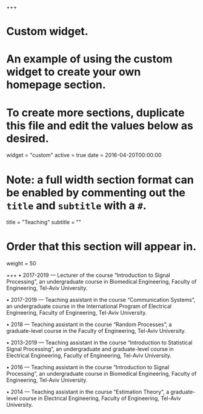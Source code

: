 +++
# Custom widget.
# An example of using the custom widget to create your own homepage section.
# To create more sections, duplicate this file and edit the values below as desired.
widget = "custom"
active = true
date = 2016-04-20T00:00:00

# Note: a full width section format can be enabled by commenting out the `title` and `subtitle` with a `#`.
title = "Teaching"
subtitle = ""

# Order that this section will appear in.
weight = 50

+++
• 2017-2019 — Lecturer of the course “Introduction to Signal Processing”, an undergraduate course in Biomedical Engineering, Faculty of Engineering, Tel-Aviv University.

• 2017-2019 — Teaching assistant in the course “Communication Systems”, an undergraduate course in the International Program of Electrical Engineering, Faculty of Engineering, Tel-Aviv University.

• 2018 — Teaching assistant in the course “Random Processes”, a graduate-level course in the Faculty of Engineering, Tel-Aviv University.

• 2013-2019 — Teaching assistant in the course “Introduction to Statistical Signal Processing”, an undergraduate and graduate-level course in Electrical Engineering, Faculty of Engineering, Tel-Aviv University.

• 2016 — Teaching assistant in the course “Introduction to Signal Processing”, an undergraduate course in Biomedical Engineering, Faculty of Engineering, Tel-Aviv University.

• 2014 — Teaching assistant in the course “Estimation Theory”, a graduate-level course in Electrical Engineering, Faculty of Engineering, Tel-Aviv University.
